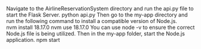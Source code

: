 Navigate to the AirlineReservationSystem directory and run the api.py file to start the Flask Server.
python api.py
Then go to the my-app directory and run the following command to install a compatible version of Node.js.  
nvm install 18.17.0
nvm use 18.17.0
You can use node -v to ensure the correct Node.js file is being utilized.
Then in the my-app folder, start the Node.js application.
npm start
